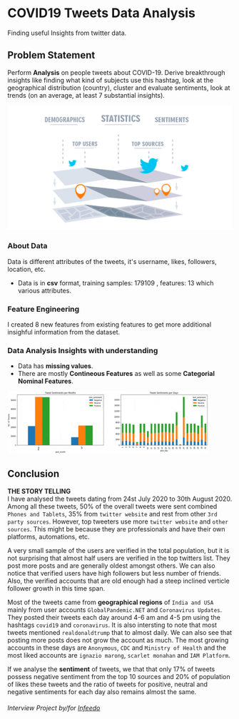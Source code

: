 # COVID19 Tweets Data Analysis
Finding useful Insights from twitter data.

## Problem Statement
Perform **Analysis** on people tweets about COVID-19. Derive breakthrough insights like finding what kind of subjects use this hashtag, look at the geographical distribution (country), cluster and evaluate sentiments, look at trends (on an average, at least 7 substantial insights).

<img src='Graphics/Tweet-Analysis.png'/>

### About Data
Data is different attributes of the tweets, it's username, likes, followers, location, etc.
- Data is in **csv** format, training samples: 179109 , features: 13 which various attributes.

### Feature Engineering
I created 8 new features from existing features to get more additional insighful information from the dataset.

### Data Analysis Insights with understanding
- Data has **missing values**.
- There are mostly **Contineous Features** as well as some **Categorial Nominal Features**.
<img src='Graphics/Eda.gif' width=450/>
   
## Conclusion
**THE STORY TELLING**        
I have analysed the tweets dating from 24st July 2020 to 30th August 2020. Among all these tweets, 50% of the overall tweets were sent combined `Phones and Tablets`, 35% from `twitter website` and rest from other `3rd party sources`. However, top tweeters use more `twitter website` and `other sources`. This might be because they are professionals and have their own platforms, automations, etc.     

A very small sample of the users are verified in the total population, but it is not surprising that almost half users are verified in the top twitters list. They post more posts and are generally oldest amongst others. We can also notice that verified users have high followers but less number of friends. Also, the verified accounts that are old enough had a steep inclined verticle follower growth in this time span. 

Most of the tweets came from **geographical regions** of `India and USA` mainly from user accounts `GlobalPandemic.NET` and `Coronavirus Updates`. They posted their tweets each day around 4-6 am and 4-5 pm using the hashtags `covid19` and `coronavirus`. It is also intersting to note that most tweets mentioned `realdonaldtrump` that to almost daily. We can also see that posting more posts does not grow the account as much. The most growing accounts in these days are `Anonymous`, `CDC` and `Ministry of Health` and the most liked accounts are `ignazio marong`, `scarlet monahan` and `IAM Platform`.

If we analyse the **sentiment** of tweets, we that that only 17% of tweets possess negative sentiment from the top 10 sources and 20% of population of likes these tweets and the ratio of tweets for positive, neutral and negative sentiments for each day also remains almost the same. 

###### Interview Project by/for [Infeedo](https://infeedo.com/)
